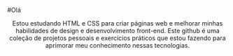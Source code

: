 #Olá


<p align="center">Estou estudando HTML e CSS para criar páginas web e melhorar minhas habilidades de design e desenvolvimento front-end. Este github é uma coleção de projetos pessoais e exercícios práticos que estou fazendo para aprimorar meu conhecimento nessas tecnologias.</p>
